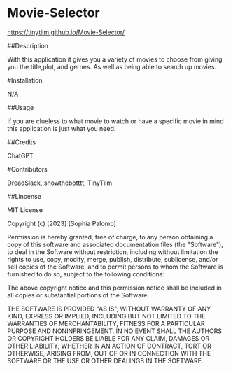 # Movie-Selector

https://tinytiim.github.io/Movie-Selector/

##Description

With this application it gives you a variety of movies to choose from giving you the title,plot, and gernes. As well as being able to search up movies.

#Installation

N/A

##Usage

If you are clueless to what movie to watch or have a specific movie in mind this application is just what you need.

##Credits

ChatGPT

#Contributors

DreadSlack,
snowthebotttt,
TinyTiim

##Lincense

MIT License

Copyright (c) [2023] [Sophia Palomo]

Permission is hereby granted, free of charge, to any person obtaining a copy of this software and associated documentation files (the "Software"), to deal in the Software without restriction, including without limitation the rights to use, copy, modify, merge, publish, distribute, sublicense, and/or sell copies of the Software, and to permit persons to whom the Software is furnished to do so, subject to the following conditions:

The above copyright notice and this permission notice shall be included in all copies or substantial portions of the Software.

THE SOFTWARE IS PROVIDED "AS IS", WITHOUT WARRANTY OF ANY KIND, EXPRESS OR IMPLIED, INCLUDING BUT NOT LIMITED TO THE WARRANTIES OF MERCHANTABILITY, FITNESS FOR A PARTICULAR PURPOSE AND NONINFRINGEMENT. IN NO EVENT SHALL THE AUTHORS OR COPYRIGHT HOLDERS BE LIABLE FOR ANY CLAIM, DAMAGES OR OTHER LIABILITY, WHETHER IN AN ACTION OF CONTRACT, TORT OR OTHERWISE, ARISING FROM, OUT OF OR IN CONNECTION WITH THE SOFTWARE OR THE USE OR OTHER DEALINGS IN THE SOFTWARE.
